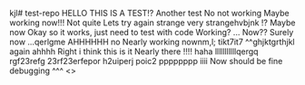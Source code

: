 kjl# test-repo
HELLO THIS IS A TEST!?
Another test
No not working
Maybe working now!!!
Not quite
Lets try again
strange
very strangehvbjnk
!?
Maybe now
Okay so it works, just need to test with code
Working?
...
Now??
Surely now
...qerlgme
AHHHHHH
no
Nearly working nownm,l; tikt7it7
^^ghjktgrthjkl
again
ahhhh
Right i think this is it
Nearly there
!!!!
haha
lllllllllllqergq rgf23refg 23rf23erfepor h2uiperj poic2
pppppppp
iiii
Now should be fine
debugging
^^^
<>
